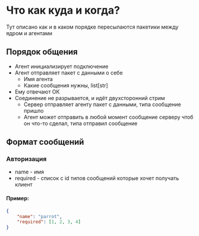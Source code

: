 # Что как куда и когда?
Тут описано как и в каком порядке пересылаются пакетики между ядром и агентами

## Порядок общения
- Агент инициализирует подключение
- Агент отправляет пакет с данными о себе
    - Имя агента
    - Какие сообщения нужны, list[str]
- Ему отвечают ОК
- Соединение не разрывается, и идёт двухсторонний стрим
    - Сервер отправляет агенту пакет с данными, типа сообщение пришло
    - Агент может отправить в любой момент сообщение серверу чтоб он что-то сделал, типа отправил сообщение

## Формат сообщений
### Авторизация
- name - имя
- required - список с id типов сообщений которые хочет получать клиент
#### Пример:
```json
{
    "name": "parrot",
    "required": [1, 2, 3, 4]
}
```